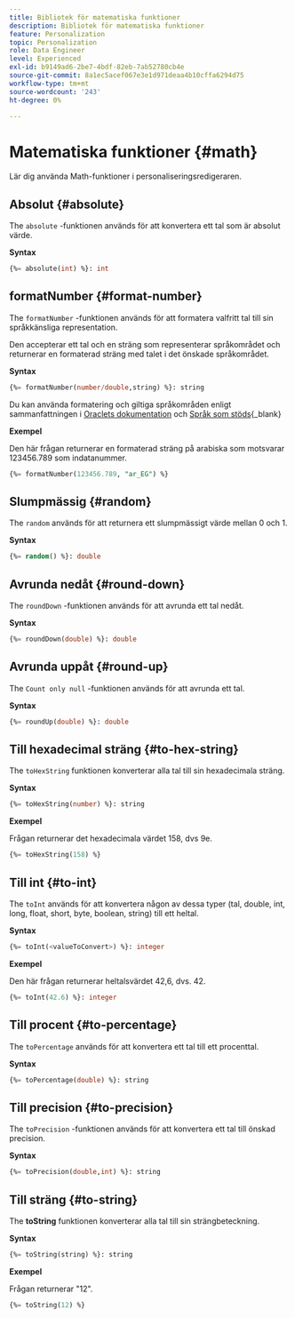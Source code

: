 ```yaml
---
title: Bibliotek för matematiska funktioner
description: Bibliotek för matematiska funktioner
feature: Personalization
topic: Personalization
role: Data Engineer
level: Experienced
exl-id: b9149ad6-2be7-4bdf-82eb-7ab52780cb4e
source-git-commit: 8a1ec5acef067e3e1d971deaa4b10cffa6294d75
workflow-type: tm+mt
source-wordcount: '243'
ht-degree: 0%

---
```


# Matematiska funktioner {#math}

Lär dig använda Math-funktioner i personaliseringsredigeraren.

## Absolut {#absolute}

The `absolute` -funktionen används för att konvertera ett tal som är absolut värde.

**Syntax**

```sql
{%= absolute(int) %}: int
```

## formatNumber {#format-number}

The `formatNumber` -funktionen används för att formatera valfritt tal till sin språkkänsliga representation.

Den accepterar ett tal och en sträng som representerar språkområdet och returnerar en formaterad sträng med talet i det önskade språkområdet.

**Syntax**

```sql
{%= formatNumber(number/double,string) %}: string
```

Du kan använda formatering och giltiga språkområden enligt sammanfattningen i [Oraclets dokumentation](https://docs.oracle.com/javase/8/docs/api/java/util/Locale.html) och [Språk som stöds](https://www.oracle.com/java/technologies/javase/jdk11-suported-locales.html){_blank}

**Exempel**

Den här frågan returnerar en formaterad sträng på arabiska som motsvarar 123456.789 som indatanummer.

```sql
{%= formatNumber(123456.789, "ar_EG") %}
```

## Slumpmässig {#random}

The `random` används för att returnera ett slumpmässigt värde mellan 0 och 1.

**Syntax**

```sql
{%= random() %}: double
```

## Avrunda nedåt {#round-down}

The `roundDown` -funktionen används för att avrunda ett tal nedåt.

**Syntax**

```sql
{%= roundDown(double) %}: double
```

## Avrunda uppåt {#round-up}

The `Count only null` -funktionen används för att avrunda ett tal.

**Syntax**

```sql
{%= roundUp(double) %}: double
```

## Till hexadecimal sträng {#to-hex-string}

The `toHexString` funktionen konverterar alla tal till sin hexadecimala sträng.

**Syntax**

```sql
{%= toHexString(number) %}: string
```

**Exempel**

Frågan returnerar det hexadecimala värdet 158, dvs 9e.

```sql
{%= toHexString(158) %}
```

## Till int {#to-int}

The `toInt` används för att konvertera någon av dessa typer (tal, double, int, long, float, short, byte, boolean, string) till ett heltal.

**Syntax**

```sql
{%= toInt(<valueToConvert>) %}: integer
```

**Exempel**

Den här frågan returnerar heltalsvärdet 42,6, dvs. 42.

```sql
{%= toInt(42.6) %}: integer
```

## Till procent {#to-percentage}

The `toPercentage` används för att konvertera ett tal till ett procenttal.

**Syntax**

```sql
{%= toPercentage(double) %}: string
```

## Till precision {#to-precision}

The `toPrecision` -funktionen används för att konvertera ett tal till önskad precision.

**Syntax**

```sql
{%= toPrecision(double,int) %}: string
```

## Till sträng {#to-string}

The **toString** funktionen konverterar alla tal till sin strängbeteckning.

**Syntax**

```sql
{%= toString(string) %}: string
```

**Exempel**

Frågan returnerar &quot;12&quot;.

```sql
{%= toString(12) %} 
```
